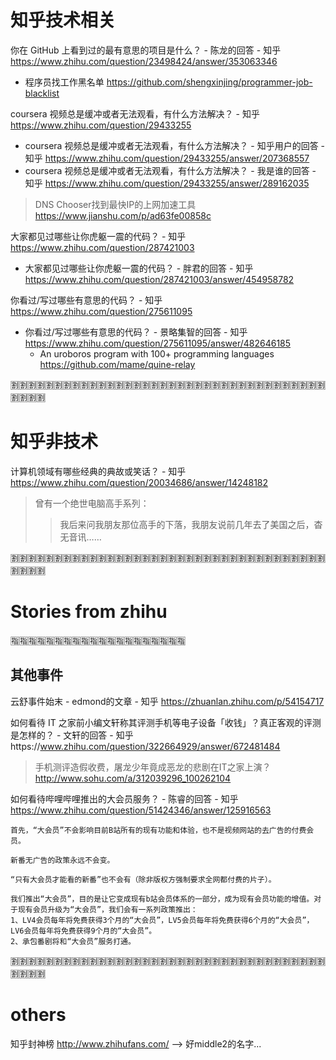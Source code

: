 
# 知乎技术相关

你在 GitHub 上看到过的最有意思的项目是什么？ - 陈龙的回答 - 知乎 https://www.zhihu.com/question/23498424/answer/353063346
- 程序员找工作黑名单 https://github.com/shengxinjing/programmer-job-blacklist

coursera 视频总是缓冲或者无法观看，有什么方法解决？ - 知乎 https://www.zhihu.com/question/29433255
- coursera 视频总是缓冲或者无法观看，有什么方法解决？ - 知乎用户的回答 - 知乎 https://www.zhihu.com/question/29433255/answer/207368557
- coursera 视频总是缓冲或者无法观看，有什么方法解决？ - 我是谁的回答 - 知乎 https://www.zhihu.com/question/29433255/answer/289162035
> DNS Chooser找到最快IP的上网加速工具 https://www.jianshu.com/p/ad63fe00858c

大家都见过哪些让你虎躯一震的代码？ - 知乎 https://www.zhihu.com/question/287421003
- 大家都见过哪些让你虎躯一震的代码？ - 胖君的回答 - 知乎 https://www.zhihu.com/question/287421003/answer/454958782

你看过/写过哪些有意思的代码？ - 知乎 https://www.zhihu.com/question/275611095
- 你看过/写过哪些有意思的代码？ - 景略集智的回答 - 知乎 https://www.zhihu.com/question/275611095/answer/482646185
  * An uroboros program with 100+ programming languages https://github.com/mame/quine-relay

:u5272::u5272::u5272::u5272::u5272::u5272::u5272::u5272::u5272::u5272::u5272::u5272::u5272::u5272::u5272::u5272::u5272::u5272::u5272::u5272::u5272::u5272::u5272::u5272::u5272::u5272::u5272::u5272::u5272::u5272::u5272::u5272::u5272::u5272::u5272::u5272::u5272::u5272::u5272::u5272:

# 知乎非技术

计算机领域有哪些经典的典故或笑话？ - 知乎 https://www.zhihu.com/question/20034686/answer/14248182
> 曾有一个绝世电脑高手系列：
>> 我后来问我朋友那位高手的下落，我朋友说前几年去了美国之后，杳无音讯……

:u5272::u5272::u5272::u5272::u5272::u5272::u5272::u5272::u5272::u5272::u5272::u5272::u5272::u5272::u5272::u5272::u5272::u5272::u5272::u5272::u5272::u5272::u5272::u5272::u5272::u5272::u5272::u5272::u5272::u5272::u5272::u5272::u5272::u5272::u5272::u5272::u5272::u5272::u5272::u5272:

# Stories from zhihu

:u6307::u6307::u6307::u6307::u6307::u6307::u6307::u6307::u6307::u6307::u6307::u6307::u6307::u6307::u6307::u6307::u6307::u6307::u6307::u6307:

## 其他事件

云舒事件始末 - edmond的文章 - 知乎 https://zhuanlan.zhihu.com/p/54154717

如何看待 IT 之家前小编文轩称其评测手机等电子设备「收钱」？真正客观的评测是怎样的？ - 文轩的回答 - 知乎https://www.zhihu.com/question/322664929/answer/672481484
> 手机测评造假收费，屠龙少年竟成恶龙的悲剧在IT之家上演？ http://www.sohu.com/a/312039296_100262104

如何看待哔哩哔哩推出的大会员服务？ - 陈睿的回答 - 知乎 https://www.zhihu.com/question/51424346/answer/125916563
```
首先，“大会员”不会影响目前B站所有的现有功能和体验，也不是视频网站的去广告的付费会员。

新番无广告的政策永远不会变。

“只有大会员才能看的新番”也不会有（除非版权方强制要求全网都付费的片子）。

我们推出“大会员”，目的是让它变成现有b站会员体系的一部分，成为现有会员功能的增值。对于现有会员升级为“大会员”，我们会有一系列政策推出：
1、LV4会员每年将免费获得3个月的“大会员”，LV5会员每年将免费获得6个月的“大会员”，LV6会员每年将免费获得9个月的“大会员”。
2、承包番剧将和“大会员”服务打通。
```

:u5272::u5272::u5272::u5272::u5272::u5272::u5272::u5272::u5272::u5272::u5272::u5272::u5272::u5272::u5272::u5272::u5272::u5272::u5272::u5272::u5272::u5272::u5272::u5272::u5272::u5272::u5272::u5272::u5272::u5272::u5272::u5272::u5272::u5272::u5272::u5272::u5272::u5272::u5272::u5272:

# others

知乎封神榜 http://www.zhihufans.com/  --> 好middle2的名字...
